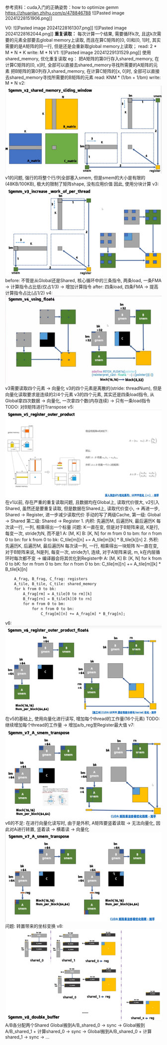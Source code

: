 参考资料：cuda入门的正确姿势：how to optimize gemm
https://zhuanlan.zhihu.com/p/478846788
![[Pasted image 20241228151906.png]]

V0:
	![[Pasted image 20241228161307.png]]
	![[Pasted image 20241228162044.png]]
	**重复读取：**
	每次计算一个结果, 需要循环k次, 且这k次需要的元素全部要去global memory上读取, 而且在算C矩阵的[0, 0]和[0, 1]时, 其实需要的是A矩阵的同一行, 但是还是会重新取global memory上读取；
	read: 2 * M * N * K
	write: M * N
V1:
![[Pasted image 20241229131529.png]]
	使用shared_memory, 优化重复读取
	eg：
		把A矩阵的第0行存入shared_memory, 在计算C矩阵的[0, x]时, 全部可以直接去shared_memory寻找所需要的A矩阵的元素
		把B矩阵的第0列存入shared_memory, 在计算C矩阵的[x, 0]时, 全部可以直接去shared_memory寻找所需要的B矩阵的元素
	read: KNM * (1/bn + 1/bm)
	write: M * N
v2:
![alt text](image.png)
	v1的问题, 强行的将整个行/列全部塞入smem, 但是smem的大小是有限的(48KB/100KB),
	极大的限制了矩阵shape, 没有应用价值
	因此, 使用分块计算
v3:
![alt text](image-1.png)
	before: 不管是从Global还是Shared, 核心循环中的三条指令,
	两条load, 一条FMA -> 计算指令占比低(仅占1/3) -> 增加计算指令
	after: 四条load, 四条FMA -> 提高计算指令占比(占1/2)
v4:
![alt text](image-2.png)
	v3需要读取四个元素 -> 向量化
	v3的四个元素是离散的(stride: threadNum), 但是向量化读取要求是连续的2/4个元素
	v3的四个元素, 其实还是四条load指令, 从Global拿四次数据 ->
	向量化, 一次拿四个数(内存连续) -> 只有一条load指令
	TODO: 对B矩阵进行Transpose
v5:
![alt text](image-3.png)
	在v1以前, 存在严重的重复读取问题, 且数据均在Global上, 读取代价很大,
	v2引入Shared, 虽然还是要重复读取, 但是数据在Shared上, 读取代价变小,
	-> 再进一步, Shared -> Register, 进一步减少读取代价
	手动的写了两级Cache, 第一级: Global -> Shared 第二级: Shared -> Register
	1. 内积: 先遍历M, 后遍历N, 最后遍历K
		每次读一行, 一列, 相乘得出一个标量
		问题: K一直在变, 但是对于B矩阵来说, K是行, 每变一次, stride为N, 而不是1
		A: [M, K]   B: [K, N]
		for m from 0 to bm:
			for n from 0 to bn:
				for k from 0 to bk:
					C_tile[m][n] +=
						A_tile[m][k] * B_tile[k][n]
	2. 外积: 先遍历K, 后遍历M, 最后遍历N
		每次读一列, 一行, 相乘得出一块矩阵
		N一直在变, 对于B矩阵来说, N是列, 每变一次, stride为1, 连续,
		对于A矩阵来说, m, k在内层循环时每次都不变 -> 编译器会将其优化到Register中
		A: [M, K]   B: [K, N]
		for k from 0 to bK:
			for m from 0 to bm:
				for n from 0 to bn:
					C_tile[m][n] +=
						A_tile[m][k] * B_tile[k][n]

		A_frag, B_frag, C_frag: registers
		A_tile, B_tile, C_tile: shared_memory
		for k from 0 to bk:
			A_frag[rm] = A_tile[0 to rm][k]
			B_frag[rn] = B_tile[k][0 to rn]
			for m from 0 to bm:
				for n from 0 to bn:
					C_frag[m][n] += A_frag[m] * B_frag[n];
v6:
![alt text](image-4.png)
	在v5的基础上, 使用向量化进行读写, 增加每个thread的工作量(16个元素)
	TODO: 继续增加每个thread的工作量 -> 增加a/b_reg至Register最大值
v7:
![alt text](image-5.png)
	v6的不足: 在进行向量化读写时, 由于是外积, A矩阵要竖着读取 -> 无法向量化,
	因此对A进行转置, 竖着读 -> 横着读 -> 向量化
![alt text](image-6.png)
	问题: 转置带来的坐标变换
v8:
![alt text](image-7.png)
	A/B各分配两个Shared
	Global搬到A/B_shared_0 -> sync -> Global搬到A/B_shared_1 + 计算shared_0 -> sync
	-> Global搬到A/B_shared_0 + 计算shared_1 -> sync -> ...